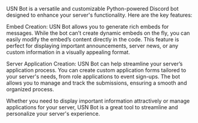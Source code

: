 
USN Bot is a versatile and customizable Python-powered Discord bot designed to enhance your server's functionality. Here are the key features:

Embed Creation: USN Bot allows you to generate rich embeds for messages. While the bot can’t create dynamic embeds on the fly, you can easily modify the embed’s content directly in the code. This feature is perfect for displaying important announcements, server news, or any custom information in a visually appealing format.

Server Application Creation: USN Bot can help streamline your server’s application process. You can create custom application forms tailored to your server's needs, from role applications to event sign-ups. The bot allows you to manage and track the submissions, ensuring a smooth and organized process.

Whether you need to display important information attractively or manage applications for your server, USN Bot is a great tool to streamline and personalize your server's experience.
